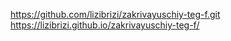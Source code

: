https://github.com/lizibrizi/zakrivayuschiy-teg-f.git
https://lizibrizi.github.io/zakrivayuschiy-teg-f/
